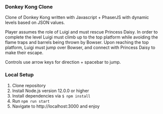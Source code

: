 ### Donkey Kong Clone

Clone of Donkey Kong written with Javascript + PhaserJS with dynamic levels based on JSON values.

Player assumes the role of Luigi and must rescue Princess Daisy. In order to complete the level Luigi must climb up to the top platform while avoiding the flame traps and barrels being thrown by Bowser. Upon reaching the top platform, Luigi must jump over Bowser, and connect with Princess Daisy to make their escape. 

Controls use arrow keys for direction + spacebar to jump.
### Local Setup
1. Clone repository
2. Install Node.js version 12.0.0 or higher
3. Install dependencies via `$ npm install`
4. Run `npm run start`
5. Navigate to http://localhost:3000 and enjoy
